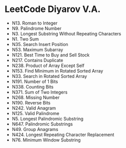 # LeetCode Diyarov V.A.

- N13. Roman to Integer
- N9. Palindrome Number
- N3. Longest Substring Without Repeating Characters
- N1. Two Sum
- N35. Search Insert Position
- N53. Maximum Subarray
- N121. Best Time to Buy and Sell Stock
- N217. Contains Duplicate
- N238. Product of Array Except Self
- N153. Find Minimum in Rotated Sorted Array
- N33. Search in Rotated Sorted Array
- N191. Number of 1 Bits
- N338. Counting Bits
- N371. Sum of Two Integers
- N268. Missing Number
- N190. Reverse Bits
- N242. Valid Anagram
- N125. Valid Palindrome
- N5. Longest Palindromic Substring
- N647. Palindromic Substrings
- N49. Group Anagrams
- N424. Longest Repeating Character Replacement
- N76. Minimum Window Substring